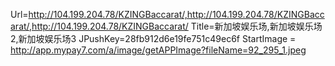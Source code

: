 Url=http://104.199.204.78/KZINGBaccarat/,http://104.199.204.78/KZINGBaccarat/,http://104.199.204.78/KZINGBaccarat/
Title=新加坡娱乐场,新加坡娱乐场2,新加坡娱乐场3
JPushKey=28fb912d6e19fe751c49ec6f
StartImage = http://app.mypay7.com/a/image/getAPPImage?fileName=92_295_1.jpeg
